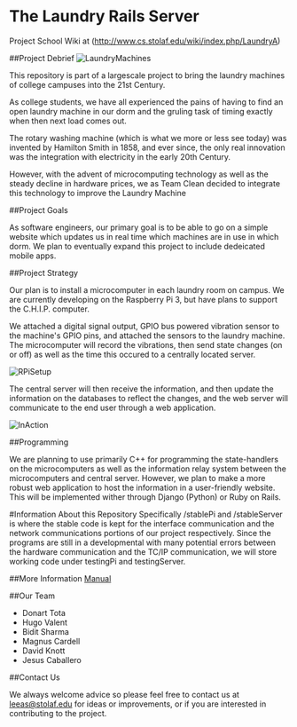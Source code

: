 # The Laundry Rails Server
Project School Wiki at (http://www.cs.stolaf.edu/wiki/index.php/LaundryA)

##Project Debrief
![LaundryMachines](https://40.media.tumblr.com/fe539bba3c9b11516563865db8380675/tumblr_o4hikoOGfF1s5a4bko1_1280.jpg)

This repository is part of a largescale project to bring the laundry machines of college campuses into the 21st Century.

As college students, we have all experienced the pains of having to find an open laundry machine in our dorm and the gruling task of timing exactly when then next load comes out.

The rotary washing machine (which is what we more or less see today) was invented by Hamilton Smith in 1858, and ever since, the only real innovation was the integration with electricity in the early 20th Century.

However, with the advent of microcomputing technology as well as the steady decline in hardware prices, we as Team Clean decided to integrate this technology to improve the Laundry Machine

##Project Goals

As software engineers, our primary goal is to be able to go on a simple website which updates us in real time which machines are in use in which dorm. We plan to eventually expand this project to include dedeicated mobile apps.

##Project Strategy

Our plan is to install a microcomputer in each laundry room on campus. We are currently developing on the Raspberry Pi 3, but have plans to support the C.H.I.P. computer.

We attached a digital signal output, GPIO bus powered vibration sensor to the machine's GPIO pins, and  attached the sensors to the laundry machine. The microcomputer will record the vibrations, then send state changes (on or off) as well as the time this occured to a centrally located server.

![RPiSetup](https://68.media.tumblr.com/caf48a03b93cd70018fd6f207b764768/tumblr_o6mrc7SG7j1s5a4bko1_1280.jpg)

The central server will then receive the information, and then update the information on the databases to reflect the changes, and the web server will communicate to the end user through a web application.

![InAction](https://67.media.tumblr.com/f810fdbab55eb994c4d604c6cbfb66c6/tumblr_odvckf7eQz1s5a4bko1_1280.png)

##Programming

We are planning to use primarily C++ for programming the state-handlers on the microcomputers as well as the information relay system between the microcomputers and central server. However, we plan to make a more robust web application to host the information in a user-friendly website. This will be implemented wither through Django (Python) or Ruby on Rails.


#Information About this Repository Specifically
/stablePi and /stableServer is where the stable code is kept for the interface communication and the network communications portions of our project respectively. Since the programs are still in a developmental with many potential errors between the hardware communication and the TC/IP communication, we will store working code under testingPi and testingServer.


##More Information
[Manual](https://docs.google.com/document/d/1BHVk0Hevf0V_oB13gpIEyMFxyB8OXr5Pj2qJtPnLsw8/view)



##Our Team
- Donart Tota
- Hugo Valent
- Bidit Sharma
- Magnus Cardell
- David Knott
- Jesus Caballero

##Contact Us

We always welcome advice so please feel free to contact us at leeas@stolaf.edu for ideas or improvements, or if you are interested in contributing to the project.